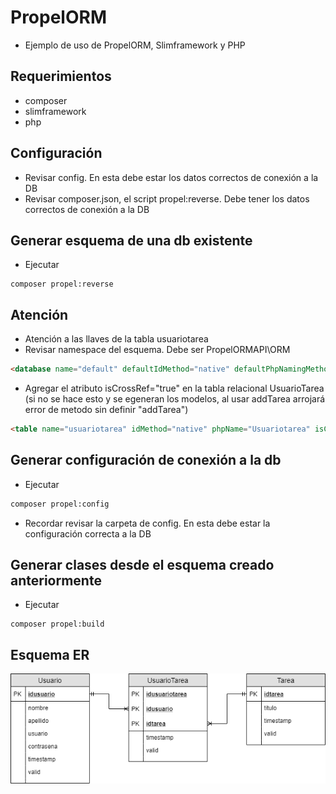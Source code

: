 # PropelORM

- Ejemplo de uso de PropelORM, Slimframework y PHP

## Requerimientos

- composer
- slimframework
- php

## Configuración

- Revisar config. En esta debe estar los datos correctos de conexión a la DB
- Revisar composer.json, el script propel:reverse. Debe tener los datos correctos de conexión a la DB

## Generar esquema de una db existente

- Ejecutar

```
composer propel:reverse
```

## Atención

- Atención a las llaves de la tabla usuariotarea
- Revisar namespace del esquema. Debe ser PropelORMAPI\ORM

```html
<database name="default" defaultIdMethod="native" defaultPhpNamingMethod="underscore" namespace="PropelORMAPI\ORM">
```

- Agregar el atributo isCrossRef="true" en la tabla relacional UsuarioTarea (si no se hace esto y se egeneran los modelos, al usar addTarea arrojará error de metodo sin definir "addTarea")

```html
<table name="usuariotarea" idMethod="native" phpName="Usuariotarea" isCrossRef="true">
```

## Generar configuración de conexión a la db

- Ejecutar

```bash
composer propel:config
```

- Recordar revisar la carpeta de config. En esta debe estar la configuración correcta a la DB

## Generar clases desde el esquema creado anteriormente

- Ejecutar

```
composer propel:build
```

## Esquema ER

![ER](docs\ER.png)
